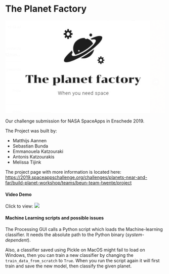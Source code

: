 # The Planet Factory

![](Logo.png)

Our challenge submission for NASA SpaceApps in Enschede 2019.

The Project was built by:
- Matthijs Aannen 
- Sebastian Bunda
- Emmanouela Katzouraki
- Antonis Katzourakis
- Melissa Tijink

The project page with more information is located here: 
<https://2019.spaceappschallenge.org/challenges/planets-near-and-far/build-planet-workshop/teams/beun-team-twente/project>

#### Video Demo
Click to view:
[![](http://img.youtube.com/vi/Hl8pLRbpFcw/0.jpg)]( https://www.youtube.com/watch?v=Hl8pLRbpFcw&feature=youtu.be "The Planet Factory Prototype Demo")

#### Machine Learning scripts and possible issues
The Processing GUI calls a Python script which loads the Machine-learning classifier. It needs the absolute path to the Python binary (*system-dependent*). 

Also, a classifier saved using Pickle on MacOS might fail to load on Windows, then you can train a new classifier by changing the `train_data_from_scratch` to `True`. When you run the script again it will first train and save the new model, then classify the given planet.